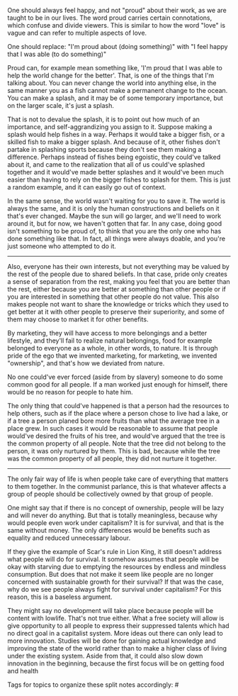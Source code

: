 One should always feel happy, and not "proud" about their work, as we are taught to be in our lives. The word proud carries certain connotations, which confuse and divide viewers. This is similar to how the word "love" is vague and can refer to multiple aspects of love.

One should replace:
"I'm proud about (doing something)" with
"I feel happy that I was able (to do something)"

Proud can, for example mean something like, 'I'm proud that I was able to help the world change for the better'. That, is one of the things that I'm talking about. You can never change the world into anything else, in the same manner you as a fish cannot make a permanent change to the ocean. You can make a splash, and it may be of some temporary importance, but on the larger scale, it's just a splash.

That is not to devalue the splash, it is to point out how much of an importance, and self-aggrandizing you assign to it. Suppose making a splash would help fishes in a way. Perhaps it would take a bigger fish, or a skilled fish to make a bigger splash. And because of it, other fishes don't partake in splashing sports because they don't see them making a difference. Perhaps instead of fishes being egoistic, they could've talked about it, and came to the realization that all of us could've splashed together and it would've made better splashes and it would've been much easier than having to rely on the bigger fishes to splash for them. This is just a random example, and it can easily go out of context.

In the same sense, the world wasn't waiting for you to save it. The world is always the same, and it is only the human constructions and beliefs on it that's ever changed. Maybe the sun will go larger, and we'll need to work around it, but for now, we haven't gotten that far. In any case, doing good isn't something to be proud of, to think that you are the only one who has done something like that. In fact, all things were always doable, and you're just someone who attempted to do it.

---

Also, everyone has their own interests, but not everything may be valued by the rest of the people due to shared beliefs. In that case, pride only creates a sense of separation from the rest, making you feel that you are better than the rest, either because you are better at something than other people or if you are interested in something that other people do not value. This also makes people not want to share the knowledge or tricks which they used to get better at it with other people to preserve their superiority, and some of them may choose to market it for other benefits.

By marketing, they will have access to more belongings and a better lifestyle, and they'll fail to realize natural belongings, food for example belonged to everyone as a whole, in other words, to nature. It is through pride of the ego that we invented marketing, for marketing, we invented "ownership", and that's how we deviated from nature.

No one could've ever forced (aside from by slavery) someone to do some common good for all people. If a man worked just enough for himself, there would be no reason for people to hate him.

The only thing that could've happened is that a person had the resources to help others, such as if the place where a person chose to live had a lake, or if a tree a person planed bore more fruits than what the average tree in a place grew. In such cases it would be reasonable to assume that people would've desired the fruits of his tree, and would've argued that the tree is the common property of all people. Note that the tree did not belong to the person, it was only nurtured by them. This is bad, because while the tree was the common property of all people, they did not nurture it together.

---

The only fair way of life is when people take care of everything that matters to them together. In the communist parlance, this is that whatever affects a group of people should be collectively owned by that group of people.

One might say that if there is no concept of ownership, people will be lazy and will never do anything. But that is totally meaningless, because why would people even work under capitalism? It is for survival, and that is the same without money. The only differences would be benefits such as equality and reduced unnecessary labour. 

If they give the example of Scar's rule in Lion King, it still doesn't address what people will do for survival. It somehow assumes that people will be okay with starving due to emptying the resources by endless and mindless consumption. But does that not make it seem like people are no longer concerned with sustainable growth for their survival? If that was the case, why do we see people always fight for survival under capitalism? For this reason, this is a baseless argument.

They might say no development will take place because people will be content with lowlife. That's not true either. What a free society will allow is give opportunity to all people to express their suppressed talents which had no direct goal in a capitalist system. More ideas out there can only lead to more innovation. Studies will be done for gaining actual knowledge and improving the state of the world rather than to make a higher class of living under the existing system. Aside from that, it could also slow down innovation in the beginning, because the first focus will be on getting food and health

Tags for topics to organize these split notes accordingly: #